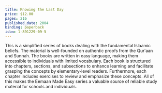 ```yaml
---
title: Knowing the Last Day
price: $12.00
pages: 216
published_date: 2004
binding: paperback
isbn: 1-891229-09-5
---
```


This is a simplified series of books dealing with the fundamental Islaamic beliefs. The material is well-founded on authentic proofs from the Qur'aan and Sunnah. The books are written in easy language, making them accessible to individuals with limited vocabulary. Each book is structured into chapters, sections, and subsections to enhance learning and facilitate grasping the concepts by elementary-level readers. Furthermore, each chapter includes exercises to review and emphasize these concepts. All of this makes the Eemaan Made Easy series a valuable source of reliable study material for schools and individuals.
